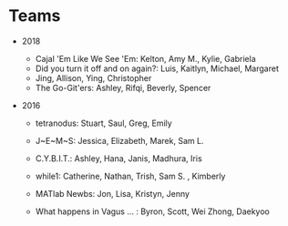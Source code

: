 # Teams

* 2018
  * Cajal 'Em Like We See 'Em: Kelton, Amy M., Kylie, Gabriela
  * Did you turn it off and on again?: Luis, Kaitlyn, Michael, Margaret
  * Jing, Allison, Ying, Christopher
  * The Go-Git'ers: Ashley, Rifqi, Beverly, Spencer

* 2016

  * tetranodus:  Stuart, Saul, Greg, Emily

  * J~E~M~S: Jessica, Elizabeth, Marek, Sam L.

  * C.Y.B.I.T.:  Ashley, Hana, Janis, Madhura, Iris

  * while1: Catherine, Nathan, Trish, Sam S. , Kimberly

  * MATlab Newbs: Jon, Lisa, Kristyn, Jenny

  * What happens in Vagus ... : Byron, Scott, Wei Zhong, Daekyoo
